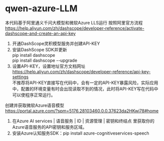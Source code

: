 # qwen-azure-LLM
本代码基于阿里通义千问大模型和微软Azure LLS运行
按照阿里官方流程  
https://help.aliyun.com/zh/dashscope/developer-reference/activate-dashscope-and-create-an-api-key
1. 开通DashScope灵积模型服务并创建API-KEY
2. 安装DashScope SDK并更新  
   pip install dashscope  
   pip install dashscope --upgrade  
3. 设置API-KEY，设置地址官方文档网址  
   https://help.aliyun.com/zh/dashscope/developer-reference/api-key-settings  
   不推荐将API-KEY直接写在代码中，会有一定的API-KEY暴露风险，实际应用中，配置的环境变量有时会出现读取不到的情况，此时将API-KEY写在代码中可以使程序正常运行。
   
创建并获取微软Azure语音模型  
https://portal.azure.com/?spm=5176.28103460.0.0.37623da2HKwi78#home  
1. 在Azure AI services | 语音服务 | ID | 资源管理 | 密钥和终结点 里获取你的Azure语音服务的API密钥和服务区域。
2. 安装Azure认知服务SDK：pip install azure-cognitiveservices-speech
